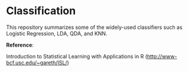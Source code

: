 # Classification

This repository summarizes some of the widely-used classifiers such as Logistic Regression, LDA, QDA, and KNN. 

**Reference**:

Introduction to Statistical Learning with Applications in R (http://www-bcf.usc.edu/~gareth/ISL/)

